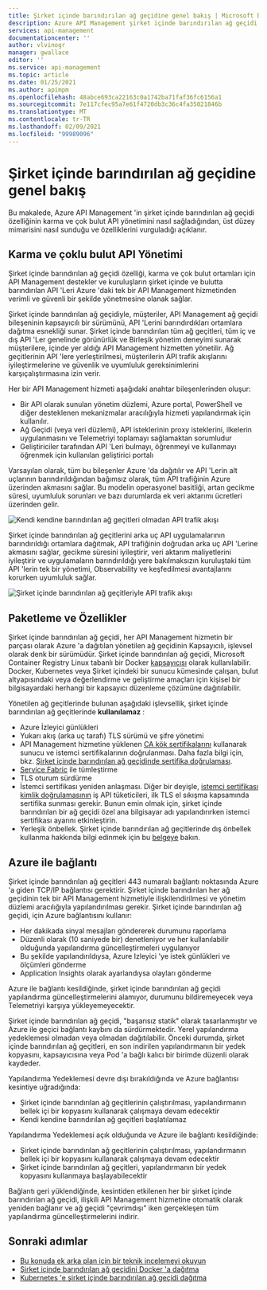 ```yaml
---
title: Şirket içinde barındırılan ağ geçidine genel bakış | Microsoft Docs
description: Azure API Management şirket içinde barındırılan ağ geçidi özelliğinin, kuruluşların karma ve çok yüksek ortamlarda API 'Leri yönetmesine yardımcı olduğunu öğrenin.
services: api-management
documentationcenter: ''
author: vlvinogr
manager: gwallace
editor: ''
ms.service: api-management
ms.topic: article
ms.date: 01/25/2021
ms.author: apimpm
ms.openlocfilehash: 48abce693ca22163c0a1742ba71faf36fc6156a1
ms.sourcegitcommit: 7e117cfec95a7e61f4720db3c36c4fa35021846b
ms.translationtype: MT
ms.contentlocale: tr-TR
ms.lasthandoff: 02/09/2021
ms.locfileid: "99989096"
---
```

# <a name="self-hosted-gateway-overview"></a>Şirket içinde barındırılan ağ geçidine genel bakış

Bu makalede, Azure API Management 'in şirket içinde barındırılan ağ geçidi özelliğinin karma ve çok bulut API yönetimini nasıl sağladığından, üst düzey mimarisini nasıl sunduğu ve özelliklerini vurguladığı açıklanır.

## <a name="hybrid-and-multi-cloud-api-management"></a>Karma ve çoklu bulut API Yönetimi

Şirket içinde barındırılan ağ geçidi özelliği, karma ve çok bulut ortamları için API Management destekler ve kuruluşların şirket içinde ve bulutta barındırılan API 'Leri Azure 'daki tek bir API Management hizmetinden verimli ve güvenli bir şekilde yönetmesine olanak sağlar.

Şirket içinde barındırılan ağ geçidiyle, müşteriler, API Management ağ geçidi bileşeninin kapsayıcılı bir sürümünü, API 'Lerini barındırdıkları ortamlara dağıtma esnekliği sunar. Şirket içinde barındırılan tüm ağ geçitleri, tüm iç ve dış API 'Ler genelinde görünürlük ve Birleşik yönetim deneyimi sunarak müşterilere, içinde yer aldığı API Management hizmetten yönetilir. Ağ geçitlerinin API 'lere yerleştirilmesi, müşterilerin API trafik akışlarını iyileştirmelerine ve güvenlik ve uyumluluk gereksinimlerini karşıçalıştırmasına izin verir.

Her bir API Management hizmeti aşağıdaki anahtar bileşenlerinden oluşur:

-   Bir API olarak sunulan yönetim düzlemi, Azure portal, PowerShell ve diğer desteklenen mekanizmalar aracılığıyla hizmeti yapılandırmak için kullanılır.
-   Ağ Geçidi (veya veri düzlemi), API isteklerinin proxy isteklerini, ilkelerin uygulanmasını ve Telemetriyi toplamayı sağlamaktan sorumludur
-   Geliştiriciler tarafından API 'Leri bulmayı, öğrenmeyi ve kullanmayı öğrenmek için kullanılan geliştirici portalı

Varsayılan olarak, tüm bu bileşenler Azure 'da dağıtılır ve API 'Lerin alt uçlarının barındırıldığından bağımsız olarak, tüm API trafiğinin Azure üzerinden akmasını sağlar. Bu modelin operasyonel basitliği, artan gecikme süresi, uyumluluk sorunları ve bazı durumlarda ek veri aktarımı ücretleri üzerinden gelir.

![Kendi kendine barındırılan ağ geçitleri olmadan API trafik akışı](media/self-hosted-gateway-overview/without-gateways.png)

Şirket içinde barındırılan ağ geçitlerini arka uç API uygulamalarının barındırıldığı ortamlara dağıtmak, API trafiğinin doğrudan arka uç API 'Lerine akmasını sağlar, gecikme süresini iyileştirir, veri aktarım maliyetlerini iyileştirir ve uygulamaların barındırıldığı yere bakılmaksızın kuruluştaki tüm API 'lerin tek bir yönetimi, Observability ve keşfedilmesi avantajlarını korurken uyumluluk sağlar.

![Şirket içinde barındırılan ağ geçitleriyle API trafik akışı](media/self-hosted-gateway-overview/with-gateways.png)

## <a name="packaging-and-features"></a>Paketleme ve Özellikler

Şirket içinde barındırılan ağ geçidi, her API Management hizmetin bir parçası olarak Azure 'a dağıtılan yönetilen ağ geçidinin Kapsayıcılı, işlevsel olarak denk bir sürümüdür. Şirket içinde barındırılan ağ geçidi, Microsoft Container Registry Linux tabanlı bir Docker [kapsayıcısı](https://aka.ms/apim/sputnik/dhub) olarak kullanılabilir. Docker, Kubernetes veya Şirket içindeki bir sunucu kümesinde çalışan, bulut altyapısındaki veya değerlendirme ve geliştirme amaçları için kişisel bir bilgisayardaki herhangi bir kapsayıcı düzenleme çözümüne dağıtılabilir.

Yönetilen ağ geçitlerinde bulunan aşağıdaki işlevsellik, şirket içinde barındırılan ağ geçitlerinde **kullanılamaz** :

- Azure İzleyici günlükleri
- Yukarı akış (arka uç tarafı) TLS sürümü ve şifre yönetimi
- API Management hizmetine yüklenen [CA kök sertifikalarını](api-management-howto-ca-certificates.md) kullanarak sunucu ve istemci sertifikalarının doğrulanması. Daha fazla bilgi için, bkz. [Şirket içinde barındırılan ağ geçidinde sertifika doğrulaması](api-management-howto-mutual-certificates-for-clients.md#certificate-validation-in-self-hosted-gateway).
- [Service Fabric](../service-fabric/service-fabric-api-management-overview.md) ile tümleştirme
- TLS oturum sürdürme
- İstemci sertifikası yeniden anlaşması. Diğer bir deyişle, [istemci sertifikası kimlik doğrulamasının](api-management-howto-mutual-certificates-for-clients.md) iş API tüketicileri, ilk TLS el sıkışma kapsamında sertifika sunması gerekir. Bunun emin olmak için, şirket içinde barındırılan bir ağ geçidi özel ana bilgisayar adı yapılandırırken istemci sertifikası ayarını etkinleştirin.
- Yerleşik önbellek. Şirket içinde barındırılan ağ geçitlerinde dış önbellek kullanma hakkında bilgi edinmek için bu [belgeye](api-management-howto-cache-external.md) bakın.

## <a name="connectivity-to-azure"></a>Azure ile bağlantı

Şirket içinde barındırılan ağ geçitleri 443 numaralı bağlantı noktasında Azure 'a giden TCP/IP bağlantısı gerektirir. Şirket içinde barındırılan her ağ geçidinin tek bir API Management hizmetiyle ilişkilendirilmesi ve yönetim düzlemi aracılığıyla yapılandırılması gerekir. Şirket içinde barındırılan ağ geçidi, için Azure bağlantısını kullanır:

-   Her dakikada sinyal mesajları göndererek durumunu raporlama
-   Düzenli olarak (10 saniyede bir) denetleniyor ve her kullanılabilir olduğunda yapılandırma güncelleştirmeleri uygulanıyor
-   Bu şekilde yapılandırıldıysa, Azure Izleyici 'ye istek günlükleri ve ölçümleri gönderme
-   Application Insights olarak ayarlandıysa olayları gönderme

Azure ile bağlantı kesildiğinde, şirket içinde barındırılan ağ geçidi yapılandırma güncelleştirmelerini alamıyor, durumunu bildiremeyecek veya Telemetriyi karşıya yükleyemeyecektir.

Şirket içinde barındırılan ağ geçidi, "başarısız statik" olarak tasarlanmıştır ve Azure ile geçici bağlantı kaybını da sürdürmektedir. Yerel yapılandırma yedeklemesi olmadan veya olmadan dağıtılabilir. Önceki durumda, şirket içinde barındırılan ağ geçitleri, en son indirilen yapılandırmanın bir yedek kopyasını, kapsayıcısına veya Pod 'a bağlı kalıcı bir birimde düzenli olarak kaydeder.

Yapılandırma Yedeklemesi devre dışı bırakıldığında ve Azure bağlantısı kesintiye uğradığında:

-   Şirket içinde barındırılan ağ geçitlerinin çalıştırılması, yapılandırmanın bellek içi bir kopyasını kullanarak çalışmaya devam edecektir
-   Kendi kendine barındırılan ağ geçitleri başlatılamaz

Yapılandırma Yedeklemesi açık olduğunda ve Azure ile bağlantı kesildiğinde:

-   Şirket içinde barındırılan ağ geçitlerinin çalıştırılması, yapılandırmanın bellek içi bir kopyasını kullanarak çalışmaya devam edecektir
-   Şirket içinde barındırılan ağ geçitleri, yapılandırmanın bir yedek kopyasını kullanmaya başlayabilecektir

Bağlantı geri yüklendiğinde, kesintiden etkilenen her bir şirket içinde barındırılan ağ geçidi, ilişkili API Management hizmetine otomatik olarak yeniden bağlanır ve ağ geçidi "çevrimdışı" iken gerçekleşen tüm yapılandırma güncelleştirmelerini indirir.

## <a name="next-steps"></a>Sonraki adımlar

-   [Bu konuda ek arka plan için bir teknik incelemeyi okuyun](https://aka.ms/hybrid-and-multi-cloud-api-management)
-   [Şirket içinde barındırılan ağ geçidini Docker 'a dağıtma](how-to-deploy-self-hosted-gateway-docker.md)
-   [Kubernetes 'e şirket içinde barındırılan ağ geçidi dağıtma](how-to-deploy-self-hosted-gateway-kubernetes.md)
